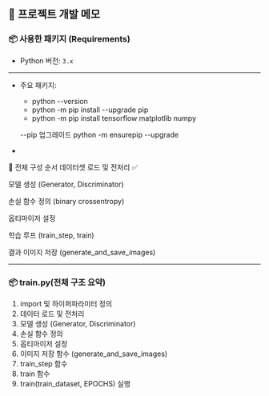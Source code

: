 ## 📝 프로젝트 개발 메모

### 📦 사용한 패키지 (Requirements)
- Python 버전: `3.x`

-------

- 주요 패키지:
  - python --version
  - python -m pip install --upgrade pip
  - python -m pip install tensorflow matplotlib numpy

  --pip 업그레이드
  python -m ensurepip --upgrade
-


🧱 전체 구성 순서
데이터셋 로드 및 전처리 ✅

모델 생성 (Generator, Discriminator) 

손실 함수 정의 (binary crossentropy)

옵티마이저 설정

학습 루프 (train_step, train)

결과 이미지 저장 (generate_and_save_images)




----
### 📦 train.py(전체 구조 요약)
1. import 및 하이퍼파라미터 정의
2. 데이터 로드 및 전처리
3. 모델 생성 (Generator, Discriminator)
4. 손실 함수 정의
5. 옵티마이저 설정
6. 이미지 저장 함수 (generate_and_save_images)
7. train_step 함수
8. train 함수
9. train(train_dataset, EPOCHS) 실행
